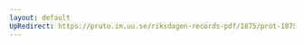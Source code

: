 ```yaml
---
layout: default
UpRedirect: https://pruto.im.uu.se/riksdagen-records-pdf/1875/prot-1875--ak--001/prot-1875--ak--001_019.pdf
---
```

